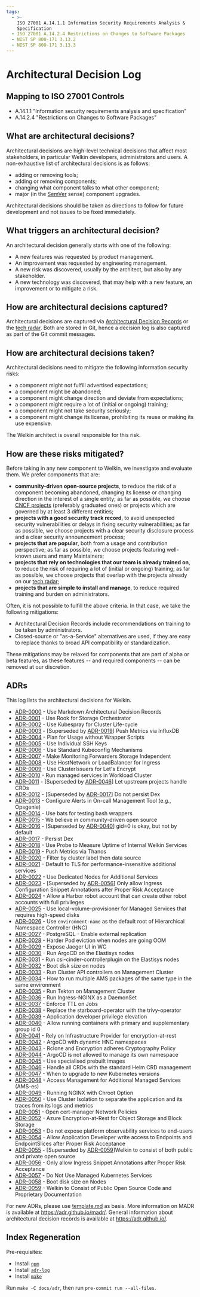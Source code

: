 ```yaml
---
tags:
  - >-
    ISO 27001 A.14.1.1 Information Security Requirements Analysis &
    Specification
  - ISO 27001 A.14.2.4 Restrictions on Changes to Software Packages
  - NIST SP 800-171 3.13.2
  - NIST SP 800-171 3.13.3
---
```

# Architectural Decision Log

## Mapping to ISO 27001 Controls

- A.14.1.1 "Information security requirements analysis and specification"
- A.14.2.4 "Restrictions on Changes to Software Packages"

## What are architectural decisions?

Architectural decisions are high-level technical decisions that affect most stakeholders, in particular Welkin developers, administrators and users.
A non-exhaustive list of architectural decisions is as follows:

- adding or removing tools;
- adding or removing components;
- changing what component talks to what other component;
- major (in the [SemVer](https://semver.org/) sense) component upgrades.

Architectural decisions should be taken as directions to follow for future development and not issues to be fixed immediately.

## What triggers an architectural decision?

An architectural decision generally starts with one of the following:

- A new features was requested by product management.
- An improvement was requested by engineering management.
- A new risk was discovered, usually by the architect, but also by any stakeholder.
- A new technology was discovered, that may help with a new feature, an improvement or to mitigate a risk.

## How are architectural decisions captured?

Architectural decisions are captured via [Architectural Decision Records](#adrs) or the [tech radar](../tech-radar/index.html).
Both are stored in Git, hence a decision log is also captured as part of the Git commit messages.

## How are architectural decisions taken?

Architectural decisions need to mitigate the following information security risks:

- a component might not fulfill advertised expectations;
- a component might be abandoned;
- a component might change direction and deviate from expectations;
- a component might require a lot of (initial or ongoing) training;
- a component might not take security seriously;
- a component might change its license, prohibiting its reuse or making its use expensive.

The Welkin architect is overall responsible for this risk.

## How are these risks mitigated?

Before taking in any new component to Welkin, we investigate and evaluate them. We prefer components that are:

- **community-driven open-source projects**, to reduce the risk of a component becoming abandoned, changing its license or changing direction in the interest of a single entity; as far as possible, we choose [CNCF projects](https://landscape.cncf.io/?project=hosted) (preferably graduated ones) or projects which are governed by at least 3 different entities;
- **projects with a good security track record**, to avoid unexpected security vulnerabilities or delays in fixing security vulnerabilities; as far as possible, we choose projects with a clear security disclosure process and a clear security announcement process;
- **projects that are popular**, both from a usage and contribution perspective; as far as possible, we choose projects featuring well-known users and many Maintainers;
- **projects that rely on technologies that our team is already trained on**, to reduce the risk of requiring a lot of (initial or ongoing) training; as far as possible, we choose projects that overlap with the projects already on our [tech radar](../tech-radar/index.html);
- **projects that are simple to install and manage**, to reduce required training and burden on administrators.

Often, it is not possible to fulfill the above criteria. In that case, we take the following mitigations:

- Architectural Decision Records include recommendations on training to be taken by administrators.
- Closed-source or "as-a-Service" alternatives are used, if they are easy to replace thanks to broad API compatibility or standardization.

These mitigations may be relaxed for components that are part of alpha or beta features, as these features -- and required components -- can be removed at our discretion.

## ADRs

This log lists the architectural decisions for Welkin.

<!-- adrlog -- Regenerate the content by using "adr-log -i". You can install it via "npm install -g adr-log" -->

- [ADR-0000](0000-use-markdown-architectural-decision-records.md) - Use Markdown Architectural Decision Records
- [ADR-0001](0001-use-rook-storage-orchestrator.md) - Use Rook for Storage Orchestrator
- [ADR-0002](0002-use-kubespray-for-cluster-lifecycle.md) - Use Kubespray for Cluster Life-cycle
- [ADR-0003](0003-push-metrics-via-influxdb.md) - [Superseded by [ADR-0019](0019-push-metrics-via-thanos.md)] Push Metrics via InfluxDB
- [ADR-0004](0004-plan-for-usage-without-wrapper-scripts.md) - Plan for Usage without Wrapper Scripts
- [ADR-0005](0005-use-individual-ssh-keys.md) - Use Individual SSH Keys
- [ADR-0006](0006-use-standard-kubeconfig-mechanisms.md) - Use Standard Kubeconfig Mechanisms
- [ADR-0007](0007-make-monitoring-forwarders-storage-independent.md) - Make Monitoring Forwarders Storage Independent
- [ADR-0008](0008-use-hostnetwork-or-loadbalancer-for-ingress.md) - Use HostNetwork or LoadBalancer for Ingress
- [ADR-0009](0009-use-cluster-issuers-for-letsencrypt.md) - Use ClusterIssuers for Let's Encrypt
- [ADR-0010](0010-run-managed-services-in-workload-cluster.md) - Run managed services in Workload Cluster
- [ADR-0011](0011-let-upstream-projects-handle-crds.md) - [Superseded by [ADR-0046](0046-handle-crds.md)] Let upstream projects handle CRDs
- [ADR-0012](0012-do-not-persist-dex.md) - [Superseded by [ADR-0017](0017-persist-dex.md)] Do not persist Dex
- [ADR-0013](0013-configure-alerts-in-omt.md) - Configure Alerts in On-call Management Tool (e.g., Opsgenie)
- [ADR-0014](0014-use-bats-for-testing-bash-wrappers.md) - Use bats for testing bash wrappers
- [ADR-0015](0015-we-believe-in-community-driven-open-source.md) - We believe in community-driven open source
- [ADR-0016](0016-gid-0-is-okey-but-not-by-default.md) - [Superseded by [ADR-0040](0040-allow-group-id-0.md)] gid=0 is okay, but not by default
- [ADR-0017](0017-persist-dex.md) - Persist Dex
- [ADR-0018](0018-use-probe-to-measure-internal-uptime.md) - Use Probe to Measure Uptime of Internal Welkin Services
- [ADR-0019](0019-push-metrics-via-thanos.md) - Push Metrics via Thanos
- [ADR-0020](0020-filter-by-cluster-label-then-data-source.md) - Filter by cluster label then data source
- [ADR-0021](0021-tls-for-additional-services.md) - Default to TLS for performance-insensitive additional services
- [ADR-0022](0022-use-dedicated-nodes-for-additional-services.md) - Use Dedicated Nodes for Additional Services
- [ADR-0023](0023-allow-snippets-annotations.md) - [Superseded by [ADR-0056](0056-allow-snippets-annotations-after-risk-acceptance.md)] Only allow Ingress Configuration Snippet Annotations after Proper Risk Acceptance
- [ADR-0024](0024-allow-Harbor-robot-account.md) - Allow a Harbor robot account that can create other robot accounts with full privileges
- [ADR-0025](0025-local-storage.md) - Use local-volume-provisioner for Managed Services that requires high-speed disks
- [ADR-0026](0026-hnc.md) - Use `environment-name` as the default root of Hierarchical Namespace Controller (HNC)
- [ADR-0027](0027-postgresql-external-replication.md) - PostgreSQL - Enable external replication
- [ADR-0028](0028-harder-pod-eviction-when-node-goes-OOM.md) - Harder Pod eviction when nodes are going OOM
- [ADR-0029](0029-expose-jaeger-ui.md) - Expose Jaeger UI in WC
- [ADR-0030](0030-run-argocd-on-elastisys-nodes.md) - Run ArgoCD on the Elastisys nodes
- [ADR-0031](0031-run-csi-cinder-controllerplugin-on-elastisys-nodes.md) - Run csi-cinder-controllerplugin on the Elastisys nodes
- [ADR-0032](0032-boot-disk-size.md) - Boot disk size on nodes
- [ADR-0033](0033-run-cluster-api-controllers-on-service-cluster.md) - Run Cluster API controllers on Management Cluster
- [ADR-0034](0034-how-to-run-multiple-ams-packages-of-the-same-type.md) - How to run multiple AMS packages of the same type in the same environment
- [ADR-0035](0035-run-tekton-on-service-cluster.md) - Run Tekton on Management Cluster
- [ADR-0036](0036-run-ingress-nginx-as-daemonset.md) - Run Ingress-NGINX as a DaemonSet
- [ADR-0037](0037-enforce-ttl-on-jobs.md) - Enforce TTL on Jobs
- [ADR-0038](0038-replace-starboard-operator-with-trivy-operator.md) - Replace the starboard-operator with the trivy-operator
- [ADR-0039](0039-application-dev-permissions.md) - Application developer privilege elevation
- [ADR-0040](0040-allow-group-id-0.md) - Allow running containers with primary and supplementary group id 0
- [ADR-0041](0041-encryption-at-rest.md) - Rely on Infrastructure Provider for encryption-at-rest
- [ADR-0042](0042-argocd-dynamic-hnc-namespaces.md) - ArgoCD with dynamic HNC namespaces
- [ADR-0043](0043-rclone-and-encryption-adhere-cryptography-policy.md) - Rclone and Encryption adheres Cryptography Policy
- [ADR-0044](0044-argocd-managing-its-own-namespace.md) - ArgoCD is not allowed to manage its own namespace
- [ADR-0045](0045-use-specialised-prebuilt-images.md) - Use specialised prebuilt images
- [ADR-0046](0046-handle-crds.md) - Handle all CRDs with the standard Helm CRD management
- [ADR-0047](0047-kubernetes-versions.md) - When to upgrade to new Kubernetes versions
- [ADR-0048](0048-access-management-for-AMS-with-network-policies.md) - Access Management for Additional Managed Services (AMS-es)
- [ADR-0049](0049-run-ingress-nginx-in-chroot.md) - Running NGINX with Chroot Option
- [ADR-0050](0050-use-cluster-isolation.md) - Use Cluster Isolation to separate the application and its traces from its logs and metrics
- [ADR-0051](0051-open-cert-manager-netpols.md) - Open cert-manager Network Policies
- [ADR-0052](0052-azure-encryption-at-rest.md) - Azure Encryption-at-Rest for Object Storage and Block Storage
- [ADR-0053](0053-do-not-expose-platform-observability-services-to-end-users.md) - Do not expose platform observability services to end-users
- [ADR-0054](0054-allow-write-access-to-endpoints-and-endpointslices-after-risk-acceptance.md) - Allow Application Developer write access to Endpoints and EndpointSlices after Proper Risk Acceptance
- [ADR-0055](0055-welkin-to-consist-of-both-public-and-private-open-source.md) - [Superseded by [ADR-0059](0059-welkin-to-consist-public-open-source-code-and-proprietary-documentation.md)]Welkin to consist of both public and private open source
- [ADR-0056](0056-allow-snippets-annotations-after-risk-acceptance.md) - Only allow Ingress Snippet Annotations after Proper Risk Acceptance
- [ADR-0057](0057-why-we-do-not-use-cloud-managed-kubernetes-services.md) - Do Not Use Managed Kubernetes Services
- [ADR-0058](0058-boot-disk-sizes.md) - Boot disk size on Nodes
- [ADR-0059](0059-welkin-to-consist-public-open-source-code-and-proprietary-documentation.md) - Welkin to Consist of Public Open Source Code and Proprietary Documentation

<!-- adrlogstop -->

For new ADRs, please use [template.md](template.md) as basis.
More information on MADR is available at <https://adr.github.io/madr/>.
General information about architectural decision records is available at <https://adr.github.io/>.

## Index Regeneration

Pre-requisites:

- Install [`npm`](https://www.npmjs.com/)
- Install [`adr-log`](https://github.com/adr/adr-log#install)
- Install [`make`](https://packages.ubuntu.com/search?keywords=make)

Run `make -C docs/adr`, then run `pre-commit run --all-files`.
